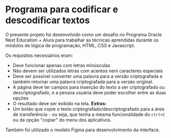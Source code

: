 # Programa para codificar e descodificar textos


O presente projeto foi desenvolvido como um desafio no Programa Oracle Next Education + Alura para trabalhar as técnicas aprendidas durante os módulos de lógica de programação, HTML, CSS e Javascript.

Os requisitos necessários eram:
- Deve funcionar apenas com letras minúsculas
- Não devem ser utilizados letras com acentos nem caracteres especiais
- Deve ser possível converter uma palavra para a versão criptografada e também retornar uma palavra criptografada para a versão original. 
- A página deve ter campos para inserção do texto a ser criptografado ou descriptografado, e a pessoa usuária deve poder escolher entre as duas opções
- O resultado deve ser exibido na tela.
**Extras:**
- Um botão que copie o texto criptografado/descriptografado para a área de transferência - ou seja, que tenha a mesma funcionalidade do `ctrl+C` ou da opção "copiar" do menu dos aplicativos.

Também foi utilizado o modelo Figma para desenvolvimento da interface.
